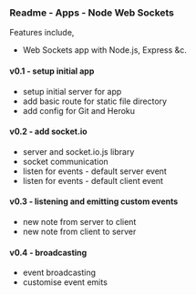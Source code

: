 ### Readme - Apps - Node Web Sockets



Features include,

  * Web Sockets app with Node.js, Express &c.

#### v0.1 - setup initial app
  * setup initial server for app
  * add basic route for static file directory
  * add config for Git and Heroku

#### v0.2 - add socket.io
  * server and socket.io.js library
  * socket communication
  * listen for events - default server event
  * listen for events - default client event

#### v0.3 - listening and emitting custom events
  * new note from server to client
  * new note from client to server

#### v0.4 - broadcasting
  * event broadcasting
  * customise event emits
